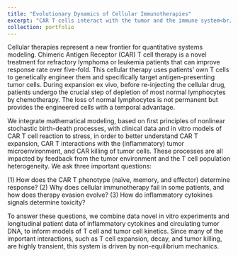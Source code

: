 ```yaml
---
title: "Evolutionary Dynamics of Cellular Immunotherapies"
excerpt: "CAR T cells interact with the tumor and the immune system<br/><img src='/images/CAR-T_01.png' width=150>"
collection: portfolio
---
```


Cellular therapies represent a new frontier for quantitative systems modeling. Chimeric Antigen Receptor (CAR) T cell therapy is a novel treatment for refractory lymphoma or leukemia patients that can improve response rate over five-fold. This cellular therapy uses patients’ own T cells to genetically engineer them and specifically target antigen-presenting tumor cells. During expansion ex vivo, before re-injecting the cellular drug, patients undergo the crucial step of depletion of most normal lymphocytes by chemotherapy. The loss of normal lymphocytes is not permanent but provides the engineered cells with a temporal advantage. 

We integrate mathematical modeling, based on first principles of nonlinear stochastic birth-death processes, with clinical data and in vitro models of CAR T cell reaction to stress, in order to better understand CAR T expansion, CAR T interactions with the (inflammatory) tumor microenvironment, and CAR killing of tumor cells. These processes are all impacted by feedback from the tumor environment and the T cell population heterogeneity. We ask three important questions: 

(1) How does the CAR T phenotype (naïve, memory, and effector) determine response? 
(2) Why does cellular immunotherapy fail in some patients, and how does therapy evasion evolve? 
(3) How do inflammatory cytokines signals determine toxicity? 

To answer these questions, we combine data novel in vitro experiments and longitudinal patient data of inflammatory cytokines and circulating tumor DNA, to inform models of T cell and tumor cell kinetics. Since many of the important interactions, such as T cell expansion, decay, and tumor killing, are highly transient, this system is driven by non-equilibrium mechanics.
